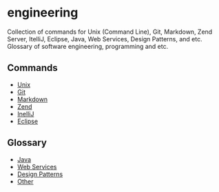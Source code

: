 engineering
===========

Collection of commands for Unix (Command Line), Git, Markdown, Zend Server, ItelliJ, Eclipse, Java, Web Services, Design Patterns, and etc. Glossary of software engineering, programming and etc.

Commands
--------

- [Unix](https://github.com/valerysamovich/engineering/blob/master/docs/unix.md)
- [Git](https://github.com/valerysamovich/engineering/blob/master/docs/git.md)
- [Markdown](https://github.com/valerysamovich/engineering/blob/master/docs/markdown.md)
- [Zend](https://github.com/valerysamovich/engineering/blob/master/docs/zend.md)
- [InelliJ](https://github.com/valerysamovich/engineering/blob/master/docs/intellij&eclipse.md)
- [Eclipse](https://github.com/valerysamovich/engineering/blob/master/docs/intellij&eclipse.md)

Glossary
--------

- [Java](https://github.com/valerysamovich/engineering/blob/master/docs/java.md)
- [Web Services](https://github.com/valerysamovich/engineering/blob/master/docs/web-services.md)
- [Design Patterns](https://github.com/valerysamovich/engineering/blob/master/docs/design-patterns.md)
- [Other](https://github.com/valerysamovich/engineering/blob/master/docs/others.md)
